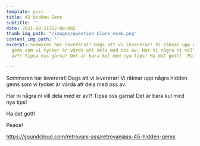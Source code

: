 ```yaml
---
template: post
title: 45 Hidden Gems
subtitle: ''
date: 2021-08-21T22:00:00Z
thumb_img_path: "/images/question_block_nsmb.png"
content_img_path: ''
excerpt: Sommaren har levererat! Dags att vi levererar! Vi räknar upp några hidden
  gems som vi tycker är värda att dela med oss av. Har ni några ni vill dela med er
  av?! Tipsa oss gärna! Det är bara kul med nya tips! Ha det gott!  Peace!

---
```

Sommaren har levererat! Dags att vi levererar! Vi räknar upp några hidden gems som vi tycker är värda att dela med oss av.   
  
Har ni några ni vill dela med er av?! Tipsa oss gärna! Det är bara kul med nya tips!   
  
Ha det gott!

Peace!  
  
https://soundcloud.com/retrovani-ass/retrovaniass-45-hidden-gems